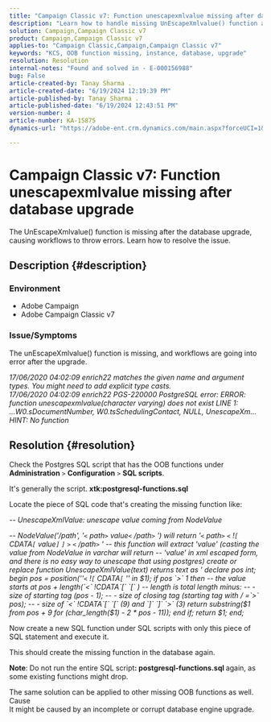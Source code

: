 ```yaml
---
title: "Campaign Classic v7: Function unescapexmlvalue missing after database upgrade"
description: "Learn how to handle missing UnEscapeXmlvalue() function and workflows encountering errors after the upgrade."
solution: Campaign,Campaign Classic v7
product: Campaign,Campaign Classic v7
applies-to: "Campaign Classic,Campaign,Campaign Classic v7"
keywords: "KCS, OOB function missing, instance, database, upgrade"
resolution: Resolution
internal-notes: "Found and solved in - E-000156988"
bug: False
article-created-by: Tanay Sharma .
article-created-date: "6/19/2024 12:19:39 PM"
article-published-by: Tanay Sharma .
article-published-date: "6/19/2024 12:43:51 PM"
version-number: 4
article-number: KA-15875
dynamics-url: "https://adobe-ent.crm.dynamics.com/main.aspx?forceUCI=1&pagetype=entityrecord&etn=knowledgearticle&id=56b14c2d-362e-ef11-840b-6045bd0065b6"

---
```

# Campaign Classic v7: Function unescapexmlvalue missing after database upgrade


The UnEscapeXmlvalue() function is missing after the database upgrade, causing workflows to throw errors. Learn how to resolve the issue.

## Description {#description}


### Environment

- Adobe Campaign
- Adobe Campaign Classic v7


### Issue/Symptoms

The unEscapeXmlvalue() function is missing, and workflows are going into error after the upgrade.

*17/06/2020 04:02:09 enrich22 matches the given name and argument types. You might need to add explicit type casts. 
<br>17/06/2020 04:02:09 enrich22 PGS-220000 PostgreSQL error: ERROR: function unescapexmlvalue(character varying) does not exist LINE 1: ...W0.sDocumentNumber, W0.tsSchedulingContact, NULL, UnescapeXm...  HINT: No function*


## Resolution {#resolution}


Check the Postgres SQL script that has the OOB functions under <b>Administration</b> `>`  <b>Configuration</b> `>`  <b>SQL scripts</b>.

It's generally the script. <b>xtk:postgresql-functions.sql</b>

Locate the piece of SQL code that's creating the missing function like:

*-- UnescapeXmlValue: unescape value coming from NodeValue*

*-- NodeValue('/path', '`<` path`>` value`<` /path`>` ') will return '`<` path`>` `<` !`[` CDATA`[` value`]` `]` `>` `<` /path`>` '
-- this function will extract 'value' (casting the value from NodeValue in varchar will return
-- 'value' in xml escaped form, and there is no easy way to unescape that using postgres)
create or replace function UnescapeXmlValue(text) returns text as '
declare
 pos int;
begin
 pos = position(''`<` !`[` CDATA`[` '' in $1);
 if pos `>`  1
 then
 -- the value starts at pos + length(`<` !CDATA`[` `[` )
 -- length is total length minus:
 -- - size of starting tag (pos - 1);
 -- - size of closing tag (starting tag with / =`>`  pos);
 -- - size of `<` !CDATA`[` `[`  (9) and `]` `]` `>`  (3)
 return substring($1 from pos + 9 for (char_length($1) - 2 \* pos - 11));
 end if;
 return $1;
end;*

Now create a new SQL function under SQL scripts with only this piece of SQL statement and execute it.

This should create the missing function in the database again.

<b>Note</b>: Do not run the entire SQL script<b>: postgresql-functions.sql </b>again, as some existing functions might drop.

The same solution can be applied to other missing OOB functions as well.
<br>Cause<br>
It might be caused by an incomplete or corrupt database engine upgrade.
